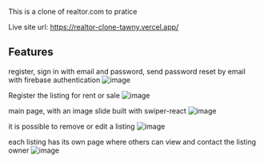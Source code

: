 This is a clone of realtor.com to pratice

Live site url: https://realtor-clone-tawny.vercel.app/

## Features

register, sign in with email and password, send password reset by email with firebase authentication
![image](https://user-images.githubusercontent.com/110858534/194859766-b5114db1-49fa-40ea-9a49-5d653f0f6cb2.png)

Register the listing for rent or sale
![image](https://user-images.githubusercontent.com/110858534/194859581-c9e24b0b-a6e4-4a0b-846f-73d1fec09f36.png)

main page, with an image slide built with swiper-react
![image](https://user-images.githubusercontent.com/110858534/194860049-ba981437-933c-4f95-a2e6-3e486dc80f49.png)

it is possible to remove or edit a listing
![image](https://user-images.githubusercontent.com/110858534/194860351-4ad2fbc4-7027-4f3e-9ead-00de605ab552.png)

each listing has its own page where others can view and contact the listing owner
![image](https://user-images.githubusercontent.com/110858534/194860904-67211a42-b50a-4d4d-a04d-61426d2796df.png)
